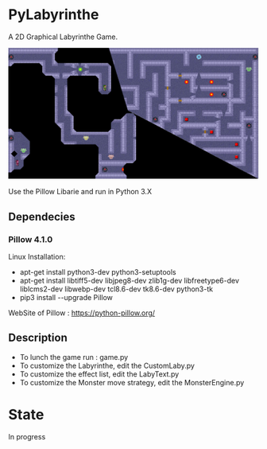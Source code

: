 # PyLabyrinthe
A 2D Graphical Labyrinthe Game.

<p align="center">
	<img src="./doc/screenshoot/PyLabyrintheV060.png"/>
</p>

Use the Pillow Libarie and run in Python 3.X

## Dependecies

### Pillow 4.1.0
Linux Installation:
* apt-get install python3-dev python3-setuptools
* apt-get install libtiff5-dev libjpeg8-dev zlib1g-dev libfreetype6-dev liblcms2-dev libwebp-dev tcl8.6-dev tk8.6-dev python3-tk
* pip3 install --upgrade Pillow

WebSite of Pillow : https://python-pillow.org/

## Description
* To lunch the game run : game.py
* To customize the Labyrinthe, edit the CustomLaby.py
* To customize the effect list, edit the LabyText.py
* To customize the Monster move strategy, edit the MonsterEngine.py

# State
In progress
